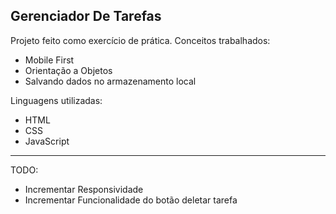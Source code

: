 ## Gerenciador De Tarefas

Projeto feito como exercício de prática.
Conceitos trabalhados:
- Mobile First
- Orientação a Objetos
- Salvando dados no armazenamento local

Linguagens utilizadas:
- HTML
- CSS
- JavaScript

---------------------------------

TODO:

- Incrementar Responsividade
- Incrementar Funcionalidade do botão deletar tarefa

